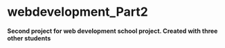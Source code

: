# webdevelopment_Part2

**Second project for web development school project. Created with three other students**

